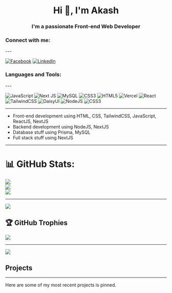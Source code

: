 <h1 align="center">Hi 👋, I'm Akash</h1>
<h3 align="center">I'm a passionate Front-end Web Developer</h3>


<h3 align="left">Connect with me:</h3>
---

[![Facebook](https://img.shields.io/badge/Facebook-%231877F2.svg?logo=Facebook&logoColor=white)](https://facebook.com/jabedalamakash) [![LinkedIn](https://img.shields.io/badge/LinkedIn-%230077B5.svg?logo=linkedin&logoColor=white)](https://linkedin.com/in/jabedalamakash) 




<h3 align="left">Languages and Tools:</h3>
---

![JavaScript](https://img.shields.io/badge/javascript-%23323330.svg?style=for-the-badge&logo=javascript&logoColor=%23F7DF1E) ![Next JS](https://img.shields.io/badge/Next-black?style=for-the-badge&logo=next.js&logoColor=white) ![MySQL](https://img.shields.io/badge/mysql-%2300000f.svg?style=for-the-badge&logo=mysql&logoColor=white) ![CSS3](https://img.shields.io/badge/css3-%231572B6.svg?style=for-the-badge&logo=css3&logoColor=white) ![HTML5](https://img.shields.io/badge/html5-%23E34F26.svg?style=for-the-badge&logo=html5&logoColor=white) ![Vercel](https://img.shields.io/badge/vercel-%23000000.svg?style=for-the-badge&logo=vercel&logoColor=white) ![React](https://img.shields.io/badge/react-%2320232a.svg?style=for-the-badge&logo=react&logoColor=%2361DAFB) ![TailwindCSS](https://img.shields.io/badge/tailwindcss-%2338B2AC.svg?style=for-the-badge&logo=tailwind-css&logoColor=white) ![DaisyUI](https://img.shields.io/badge/daisyui-5A0EF8?style=for-the-badge&logo=daisyui&logoColor=white) ![NodeJS](https://img.shields.io/badge/node.js-6DA55F?style=for-the-badge&logo=node.js&logoColor=white) ![CSS3](https://img.shields.io/badge/css3-%231572B6.svg?style=for-the-badge&logo=css3&logoColor=white)

--- 
- Front-end development using HTML, CSS, TailwindCSS, JavaScript, ReactJS, NextJS
- Backend development using NodeJS, NextJS
- Database stuff using Prisma, MySQL
- Full stack stuff using NextJS
---




# 📊 GitHub Stats:
![](https://github-readme-stats.vercel.app/api?username=jabedalamakash&theme=vue-dark&hide_border=false&include_all_commits=false&count_private=false)<br/>
![](https://github-readme-streak-stats.herokuapp.com/?user=jabedalamakash&theme=vue-dark&hide_border=false)<br/>
![](https://github-readme-stats.vercel.app/api/top-langs/?username=jabedalamakash&theme=vue-dark&hide_border=false&include_all_commits=false&count_private=false&layout=compact)

---
[![](https://visitcount.itsvg.in/api?id=jabedalamakash&icon=4&color=3)](https://visitcount.itsvg.in)





## 🏆 GitHub Trophies
![](https://github-profile-trophy.vercel.app/?username=jabedalamakash&theme=discord&no-frame=false&no-bg=true&margin-w=4)

---
[![](https://visitcount.itsvg.in/api?id=jabedalamakash&icon=4&color=11)](https://visitcount.itsvg.in)


## Projects
--- 
Here are some of my most recent projects is pinned.





